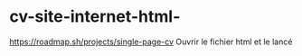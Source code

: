 # cv-site-internet-html-
https://roadmap.sh/projects/single-page-cv
Ouvrir le fichier html et le lancé
